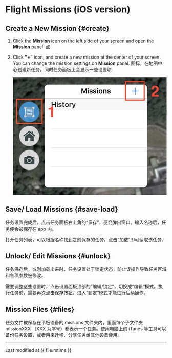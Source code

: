 # Flight Missions (iOS version)

## Create a New Mission {#create}

1. Click the **Mission** icon on the left side of your screen and open the **Mission** panel. 点
2. Click **"+"** icon, and create a new mission at the center of your screen. You can change the mission settings on **Mission** panel.
 图标，在地图中心创建新任务，同时任务面板上会显示一些设置项

    ![Create Mission](../../assets/mission-create-ios.jpg)

## Save/ Load Missions {#save-load}

任务设置完成后，点击任务面板右上角的“保存”，便会弹出窗口。输入名称后，任务便会被保存在 app 内。

打开任务列表，可以根据名称找到之前保存的任务。点击“加载”即可读取该任务。

## Unlock/ Edit Missions {#unlock}

任务保存后，或刚加载出来时，任务设置处于锁定状态，防止误操作导致任务区域和各项参数被修改。

需要调整这些设置时，点击设置面板顶部的“编辑/锁定”，切换成“编辑”模式。执行任务前，需要再次点击保存按钮，进入“锁定”模式才能进行后续操作。

## Mission Files {#files}

任务文件被保存在平板设备的 missions 文件夹内，里面每个子文件夹 missionXXX （XXX 为序号）都表示一个任务。使用电脑上的 iTunes 等工具可以备份任务设置，或者用来迁移、分享任务给其他设备使用。

---

Last modified at {{ file.mtime }}
